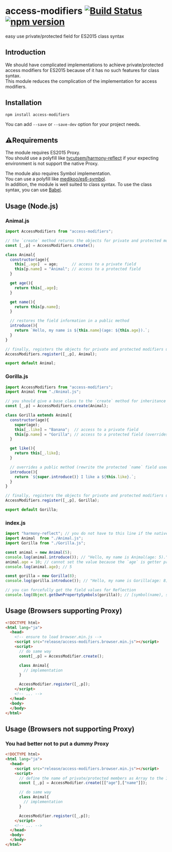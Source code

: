 # access-modifiers [![Build Status](https://travis-ci.org/gaogao-9/access-modifiers.svg?branch=master)](https://travis-ci.org/gaogao-9/access-modifiers) [![npm version](https://badge.fury.io/js/access-modifiers.svg)](https://badge.fury.io/js/access-modifiers)
easy use private/protected field for ES2015 class syntax

## Introduction
We should have complicated implementations to achieve private/protected access modifiers for ES2015 because of it has no such features for class syntax. <br>This module reduces the complication of the implementation for access modifiers.

## Installation

```
npm install access-modifiers
```

You can add `--save` or `--save-dev` option for your project needs.

## :warning:Requirements
The module requires ES2015 Proxy.<br>You should use a polyfill like [tvcutsem/harmony-reflect](https://github.com/tvcutsem/harmony-reflect) if your expecting environment is not support the native Proxy.

The module also requires Symbol implementation.<br>You can use a polyfill like [medikoo/es6-symbol](https://github.com/medikoo/es6-symbol).<br>In addition, the module is well suited to class syntax. To use the class syntax, you can use [Babel](https://babeljs.io/).

## Usage (Node.js)
### Animal.js

```js
import AccessModifiers from "access-modifiers";

// the `create` method returns the objects for private and protected modifiers
const [_,p] = AccessModifiers.create();

class Animal{
  constructor(age){
    this[_.age]  = age;      // access to a private field
    this[p.name] = "Animal"; // access to a protected field
  }

  get age(){
    return this[_.age];
  }

  get name(){
    return this[p.name];
  }

  // restores the field information in a public method
  introduce(){
    return `Hello, my name is ${this.name}(age: ${this.age}).`;
  }
}

// finally, registers the objects for private and protected modifiers used on the Animal class
AccessModifiers.register([_,p], Animal);

export default Animal;
```

### Gorilla.js

```js
import AccessModifiers from "access-modifiers";
import Animal from "./Animal.js";

// you should give a base class to the `create` method for inheritance
const [_,p] = AccessModifiers.create(Animal);

class Gorilla extends Animal{
  constructor(age){
    super(age);
    this[_.like] = "Banana";  // access to a private field
    this[p.name] = "Gorilla"; // access to a protected field (overrides the Animal's field)
  }

  get like(){
    return this[_.like];
  }

  // overrides a public method (rewrite the protected `name` field used in the `super.introduce` method)
  introduce(){
    return `${super.introduce()} I like a ${this.like}.`;
  }
}

// finally, registers the objects for private and protected modifiers used on the Gorilla class
AccessModifiers.register([_,p], Gorilla);

export default Gorilla;
```

### index.js

```js
import "harmony-reflect"; // you do not have to this line if the native Proxy is supported
import Animal  from "./Animal.js";
import Gorilla from "./Gorilla.js";

const animal = new Animal(5);
console.log(animal.introduce()); // "Hello, my name is Animal(age: 5)."
animal.age = 10; // cannot set the value because the `age` is getter property
console.log(animal.age); // 5

const gorilla = new Gorilla(8);
console.log(gorilla.introduce()); // "Hello, my name is Gorilla(age: 8). I like a Banana."

// you can forcefully get the field values for Reflection
console.log(Object.getOwnPropertySymbols(gorilla)); // [symbol(name), symbol(age), symbol(like)]
```

## Usage (Browsers supporting Proxy)

```html
<!DOCTYPE html>
<html lang="ja">
  <head>
    <!-- ensure to load browser.min.js -->
    <script src="release/access-modifiers.browser.min.js"></script>
    <script>
      // do same way
      const[_,p] = AccessModifier.create();

      class Animal{
        // implementation
      }

      AccessModifier.register([_,p]);
    </script>
    <!-- ... -->
  </head>
  <body>
  </body>
</html>
```

## Usage (Browsers not supporting Proxy)
### You had better not to put a dummy Proxy

```html
<!DOCTYPE html>
<html lang="ja">
  <head>
    <script src="release/access-modifiers.browser.min.js"></script>
    <script>
      // define the name of private/protected members as Array to the 1st arg for the `create` method
      const [_,p] = AccessModifier.create([["age"],["name"]]);

      // do same way
      class Animal{
        // implementation
      }

      AccessModifier.register([_,p]);
    </script>
    <!-- ... -->
  </head>
  <body>
  </body>
</html>
```

